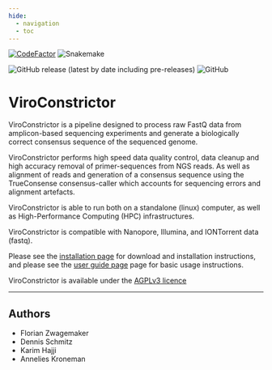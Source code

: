 ```yaml
---
hide:
  - navigation
  - toc
---
```


[![CodeFactor](https://www.codefactor.io/repository/github/rivm-bioinformatics/viroconstrictor/badge)](https://www.codefactor.io/repository/github/rivm-bioinformatics/viroconstrictor)
![Snakemake](https://img.shields.io/badge/snakemake-7.3-brightgreen.svg)

![GitHub release (latest by date including pre-releases)](https://img.shields.io/github/v/release/RIVM-bioinformatics/ViroConstrictor?include_prereleases)
![GitHub](https://img.shields.io/github/license/RIVM-bioinformatics/ViroConstrictor)

# ViroConstrictor

ViroConstrictor is a pipeline designed to process raw FastQ data from amplicon-based sequencing experiments and generate a biologically correct consensus sequence of the sequenced genome.

ViroConstrictor performs high speed data quality control, data cleanup and high accuracy removal of primer-sequences from NGS reads. As well as alignment of reads and generation of a consensus sequence using the TrueConsense consensus-caller which accounts for sequencing errors and alignment artefacts.

ViroConstrictor is able to run both on a standalone (linux) computer, as well as High-Performance Computing (HPC) infrastructures.

ViroConstrictor is compatible with Nanopore, Illumina, and IONTorrent data (fastq).

Please see the [installation page](installation.md) for download and installation instructions, and please see the [user guide page](user-guide.md) page for basic usage instructions.

ViroConstrictor is available under the [AGPLv3 licence](https://www.gnu.org/licenses/agpl-3.0.en.html) 

---
## Authors

* Florian Zwagemaker
* Dennis Schmitz
* Karim Hajji
* Annelies Kroneman
